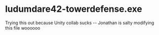 # ludumdare42-towerdefense.exe

Trying this out because Unity collab sucks -- Jonathan is salty
modifying this file woooooo
